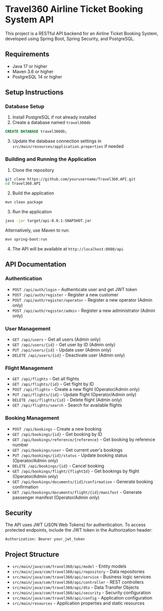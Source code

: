 # Travel360 Airline Ticket Booking System API

This project is a RESTful API backend for an Airline Ticket Booking System, developed using Spring Boot, Spring Security, and PostgreSQL.

## Requirements

- Java 17 or higher
- Maven 3.6 or higher
- PostgreSQL 14 or higher

## Setup Instructions

### Database Setup

1. Install PostgreSQL if not already installed
2. Create a database named `travel360db`
```sql
CREATE DATABASE travel360db;
```
3. Update the database connection settings in `src/main/resources/application.properties` if needed

### Building and Running the Application

1. Clone the repository
```bash
git clone https://github.com/yourusername/Travel360.API.git
cd Travel360.API
```

2. Build the application
```bash
mvn clean package
```

3. Run the application
```bash
java -jar target/api-0.0.1-SNAPSHOT.jar
```
Alternatively, use Maven to run:
```bash
mvn spring-boot:run
```

4. The API will be available at `http://localhost:8080/api`

## API Documentation

### Authentication

- `POST /api/auth/login` - Authenticate user and get JWT token
- `POST /api/auth/register` - Register a new customer
- `POST /api/auth/register/operator` - Register a new operator (Admin only)
- `POST /api/auth/register/admin` - Register a new administrator (Admin only)

### User Management

- `GET /api/users` - Get all users (Admin only)
- `GET /api/users/{id}` - Get user by ID (Admin only)
- `PUT /api/users/{id}` - Update user (Admin only)
- `DELETE /api/users/{id}` - Deactivate user (Admin only)

### Flight Management

- `GET /api/flights` - Get all flights
- `GET /api/flights/{id}` - Get flight by ID
- `POST /api/flights` - Create a new flight (Operator/Admin only)
- `PUT /api/flights/{id}` - Update flight (Operator/Admin only)
- `DELETE /api/flights/{id}` - Delete flight (Admin only)
- `GET /api/flights/search` - Search for available flights

### Booking Management

- `POST /api/bookings` - Create a new booking
- `GET /api/bookings/{id}` - Get booking by ID
- `GET /api/bookings/reference/{reference}` - Get booking by reference number
- `GET /api/bookings/user` - Get current user's bookings
- `PUT /api/bookings/{id}/status` - Update booking status (Operator/Admin only)
- `DELETE /api/bookings/{id}` - Cancel booking
- `GET /api/bookings/flight/{flightId}` - Get bookings by flight (Operator/Admin only)
- `GET /api/bookings/documents/{id}/confirmation` - Generate booking confirmation
- `GET /api/bookings/documents/flight/{id}/manifest` - Generate passenger manifest (Operator/Admin only)

## Security

The API uses JWT (JSON Web Tokens) for authentication. To access protected endpoints, include the JWT token in the Authorization header:

```
Authorization: Bearer your_jwt_token
```

## Project Structure

- `src/main/java/com/travel360/api/model` - Entity models
- `src/main/java/com/travel360/api/repository` - Data repositories
- `src/main/java/com/travel360/api/service` - Business logic services
- `src/main/java/com/travel360/api/controller` - REST controllers
- `src/main/java/com/travel360/api/dto` - Data Transfer Objects
- `src/main/java/com/travel360/api/security` - Security configuration
- `src/main/java/com/travel360/api/config` - Application configuration
- `src/main/resources` - Application properties and static resources 